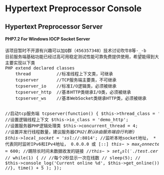 # Hypertext Preprocessor Console
<h2>Hypertext Preprocessor Server</h2>
<h4>PHP7.2 For Windows IOCP Socket Server</h4>
<pre>
该项目暂时不开源有兴趣可以加Q群（456357348）技术讨论吹牛B等-_-b
目前服务端基础功能已经过高可用稳定测试性能可靠免费提供使用，希望能得到大家功能上扩展意见
主要实现以下类
PHP extend declared classes
	thread			//标准线程上下文类，可继承
	tcpserver		//TCP服务端主要类，不可继承
	tcpserver_io	//标准I/O逻辑类，必须被继承
	tcpserver_http	//基本HTTP类继承I/O类，必须被继承
	tcpserver_ws	//基本WebSocket类继承HTTP类，必须被继承
	
//启动tcp服务端
tcpserver(function()
{
		$this->thread_class = 'pt'; //设置逻辑线程上下文
		$this->io_class = 'demo_http'; //设置服务器PHP逻辑处理类
		$this->concurrent_thread = 4; //设置并发行线程数量，建议服务器CPU*2(默认0由服务端自行判断)
		$this->local_socket = 'ssl://*:8014'; //监听本地socket地址， * 代表同时监听IPv6和IPv4地址， 0.0.0.0 或 [::]
		$this->max_connected = 1000; //服务端最大连接数，不能超过20万
		//$this->kick_timeout = 600; //踢除长时间未数据收发的链接
		//$this->set_ssl('./test.cer','./test.key'); //使用SSL加密通信
		//添加定时器
		//$this->add_timer(function(){
		//	while(1) {
		// 		//每个2秒显示一次在线数
		//		sleep(5);
		//		$this->console_log('Current online %d', $this->get_online());
		//	}
		//}, time() + 5 );
});
</pre>
